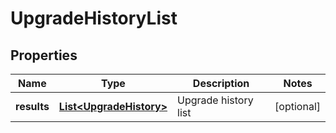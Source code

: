 # UpgradeHistoryList

## Properties
Name | Type | Description | Notes
------------ | ------------- | ------------- | -------------
**results** | [**List&lt;UpgradeHistory&gt;**](UpgradeHistory.md) | Upgrade history list |  [optional]
